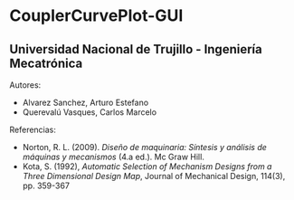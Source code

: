 # CouplerCurvePlot-GUI
## Universidad Nacional de Trujillo - Ingeniería Mecatrónica

Autores:  
  - Alvarez Sanchez, Arturo Estefano
  - Querevalú Vasques, Carlos Marcelo

Referencias:
  - Norton, R. L. (2009). _Diseño de maquinaria: Síntesis y análisis de máquinas y mecanismos_ (4.a ed.). Mc Graw Hill.
  - Kota, S. (1992), _Automatic Selection of Mechanism Designs from a Three Dimensional Design Map_, Journal of Mechanical Design, 114(3), pp. 359-367
